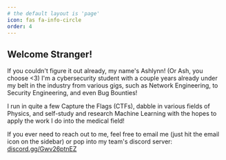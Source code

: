 ```yaml
---
# the default layout is 'page'
icon: fas fa-info-circle
order: 4
---
```


## Welcome Stranger!
If you couldn't figure it out already, my name's Ashlynn! (Or Ash, you choose <3)
I'm a cybersecurity student with a couple years already under my belt in the industry from various gigs, such as Network Engineering, to Security Engineering, and even Bug Bounties!

I run in quite a few Capture the Flags (CTFs), dabble in various fields of Physics, and self-study and research Machine Learning with the hopes to apply the work I do into the medical field! 

If you ever need to reach out to me, feel free to email me (just hit the email icon on the sidebar) or pop into my team's discord server: [discord.gg/Gwv26ptnEZ](https://discord.gg/Gwv26ptnEZ)
